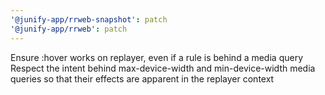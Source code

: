 ```yaml
---
'@junify-app/rrweb-snapshot': patch
'@junify-app/rrweb': patch
---
```


Ensure :hover works on replayer, even if a rule is behind a media query
Respect the intent behind max-device-width and min-device-width media queries so that their effects are apparent in the replayer context
